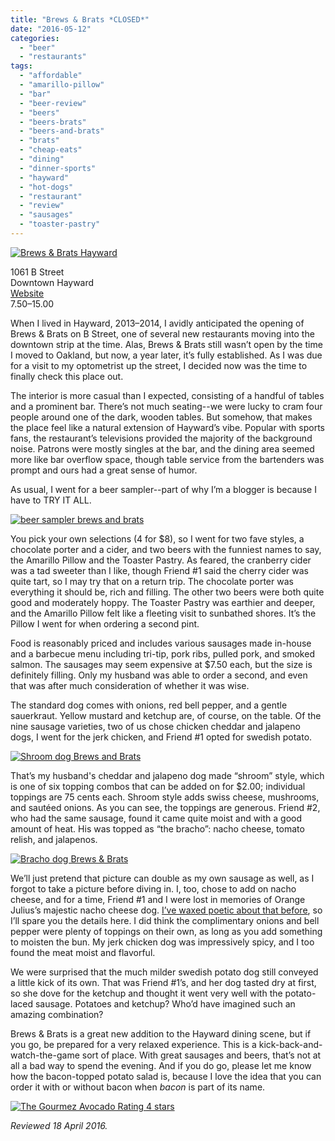```yaml
---
title: "Brews & Brats *CLOSED*"
date: "2016-05-12"
categories:
  - "beer"
  - "restaurants"
tags:
  - "affordable"
  - "amarillo-pillow"
  - "bar"
  - "beer-review"
  - "beers"
  - "beers-brats"
  - "beers-and-brats"
  - "brats"
  - "cheap-eats"
  - "dining"
  - "dinner-sports"
  - "hayward"
  - "hot-dogs"
  - "restaurant"
  - "review"
  - "sausages"
  - "toaster-pastry"
---
```


[![Brews & Brats Hayward](http://s3.amazonaws.com/thegourmez-wpmedia/2016/04/BrewsBrats01-329x500.jpg)](http://s3.amazonaws.com/thegourmez-wpmedia/2016/04/BrewsBrats01.jpg)

1061 B Street\
Downtown Hayward\
[Website](http://www.pubandrestaurantinhaywardca.com/)\
$7.50–$15.00

When I lived in Hayward, 2013–2014, I avidly anticipated the opening of Brews & Brats on B Street, one of several new restaurants moving into the downtown strip at the time. Alas, Brews & Brats still wasn’t open by the time I moved to Oakland, but now, a year later, it’s fully established. As I was due for a visit to my optometrist up the street, I decided now was the time to finally check this place out.

The interior is more casual than I expected, consisting of a handful of tables and a prominent bar. There’s not much seating--we were lucky to cram four people around one of the dark, wooden tables. But somehow, that makes the place feel like a natural extension of Hayward’s vibe. Popular with sports fans, the restaurant’s televisions provided the majority of the background noise. Patrons were mostly singles at the bar, and the dining area seemed more like bar overflow space, though table service from the bartenders was prompt and ours had a great sense of humor.

As usual, I went for a beer sampler--part of why I’m a blogger is because I have to TRY IT ALL.

[![beer sampler brews and brats](http://s3.amazonaws.com/thegourmez-wpmedia/2016/04/BrewsBrats02-450x500.jpg)](http://s3.amazonaws.com/thegourmez-wpmedia/2016/04/BrewsBrats02.jpg)

You pick your own selections (4 for $8), so I went for two fave styles, a chocolate porter and a cider, and two beers with the funniest names to say, the Amarillo Pillow and the Toaster Pastry. As feared, the cranberry cider was a tad sweeter than I like, though Friend #1 said the cherry cider was quite tart, so I may try that on a return trip. The chocolate porter was everything it should be, rich and filling. The other two beers were both quite good and moderately hoppy. The Toaster Pastry was earthier and deeper, and the Amarillo Pillow felt like a fleeting visit to sunbathed shores. It’s the Pillow I went for when ordering a second pint.

Food is reasonably priced and includes various sausages made in-house and a barbecue menu including tri-tip, pork ribs, pulled pork, and smoked salmon. The sausages may seem expensive at $7.50 each, but the size is definitely filling. Only my husband was able to order a second, and even that was after much consideration of whether it was wise.

The standard dog comes with onions, red bell pepper, and a gentle sauerkraut. Yellow mustard and ketchup are, of course, on the table. Of the nine sausage varieties, two of us chose chicken cheddar and jalapeno dogs, I went for the jerk chicken, and Friend #1 opted for swedish potato.

[![Shroom dog Brews and Brats](http://s3.amazonaws.com/thegourmez-wpmedia/2016/04/BrewsBrats04-500x298.jpg)](http://s3.amazonaws.com/thegourmez-wpmedia/2016/04/BrewsBrats04.jpg)

That’s my husband's cheddar and jalapeno dog made “shroom” style, which is one of six topping combos that can be added on for $2.00; individual toppings are 75 cents each. Shroom style adds swiss cheese, mushrooms, and sautéed onions. As you can see, the toppings are generous. Friend #2, who had the same sausage, found it came quite moist and with a good amount of heat. His was topped as “the bracho”: nacho cheese, tomato relish, and jalapenos.

[![Bracho dog Brews & Brats](http://s3.amazonaws.com/thegourmez-wpmedia/2016/04/BrewsBrats05-500x329.jpg)](http://s3.amazonaws.com/thegourmez-wpmedia/2016/04/BrewsBrats05.jpg)

We’ll just pretend that picture can double as my own sausage as well, as I forgot to take a picture before diving in. I, too, chose to add on nacho cheese, and for a time, Friend #1 and I were lost in memories of Orange Julius’s majestic nacho cheese dog. [I’ve waxed poetic about that before](https://thegourmez.com/blog/2015-01-22-pinks-hot-dogs/), so I’ll spare you the details here. I did think the complimentary onions and bell pepper were plenty of toppings on their own, as long as you add something to moisten the bun. My jerk chicken dog was impressively spicy, and I too found the meat moist and flavorful.

We were surprised that the much milder swedish potato dog still conveyed a little kick of its own. That was Friend #1’s, and her dog tasted dry at first, so she dove for the ketchup and thought it went very well with the potato-laced sausage. Potatoes and ketchup? Who’d have imagined such an amazing combination?

Brews & Brats is a great new addition to the Hayward dining scene, but if you go, be prepared for a very relaxed experience. This is a kick-back-and-watch-the-game sort of place. With great sausages and beers, that’s not at all a bad way to spend the evening. And if you do go, please let me know how the bacon-topped potato salad is, because I love the idea that you can order it with or without bacon when _bacon_ is part of its name.

[![The Gourmez Avocado Rating 4 stars](http://s3.amazonaws.com/thegourmez-wpmedia/2009/05/rating_avocado1.gif)](http://s3.amazonaws.com/thegourmez-wpmedia/2009/05/rating_avocado1.gif)

_Reviewed 18 April 2016._
